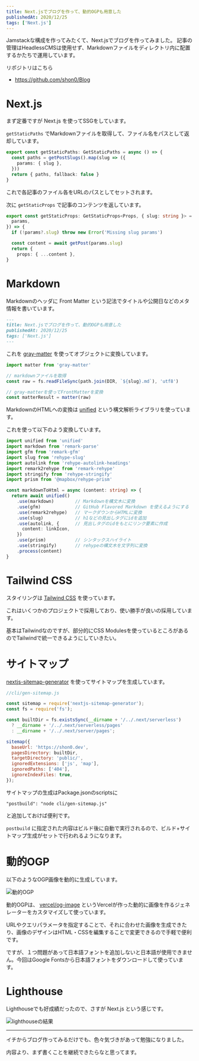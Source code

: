 ```yaml
---
title: Next.jsでブログを作って、動的OGPも用意した
publishedAt: 2020/12/25
tags: ['Next.js']
---
```


Jamstackな構成を作ってみたくて、Next.jsでブログを作ってみました。
記事の管理はHeadlessCMSは使用せず、Markdownファイルをディレクトリ内に配置するかたちで運用しています。

リポジトリはこちら

- https://github.com/shon0/Blog

# Next.js

まず定番ですが Next.js を使ってSSGをしています。

`getStaticPaths` でMarkdownファイルを取得して、ファイル名をパスとして返却しています。

```ts
export const getStaticPaths: GetStaticPaths = async () => {
  const paths = getPostSlugs().map(slug => ({
    params: { slug },
  }))
  return { paths, fallback: false }
}
```

これで各記事のファイル各をURLのパスとしてセットされます。

次に `getStaticProps` で記事のコンテンツを返しています。

```ts
export const getStaticProps: GetStaticProps<Props, { slug: string }> = async ({
  params,
}) => {
  if (!params?.slug) throw new Error('Missing slug params')

  const content = await getPost(params.slug)
  return {
    props: { ...content },
}
```

# Markdown

Markdownのヘッダに Front Matter という記法でタイトルや公開日などのメタ情報を書いています。

```md
---
title: Next.jsでブログを作って、動的OGPも用意した
publishedAt: 2020/12/25
tags: ['Next.js']
---
```
これを [gray-matter](https://github.com/jonschlinkert/gray-matter) を使ってオブジェクトに変換しています。

```ts
import matter from 'gray-matter'

// markdownファイルを取得
const raw = fs.readFileSync(path.join(DIR, `${slug}.md`), 'utf8')

// gray-matterを使ってFrontMatterを変換
const matterResult = matter(raw)
```

MarkdownのHTMLへの変換は [unified](https://github.com/unifiedjs/unified) という構文解析ライブラリを使っています。

これを使って以下のよう変換しています。

```ts
import unified from 'unified'
import markdown from 'remark-parse'
import gfm from 'remark-gfm'
import slug from 'rehype-slug'
import autolink from 'rehype-autolink-headings'
import remark2rehype from 'remark-rehype'
import stringify from 'rehype-stringify'
import prism from '@mapbox/rehype-prism'

const markdownToHtml = async (content: string) => {
  return await unified()
    .use(markdown)        // Markdownを構文木に変換
    .use(gfm)             // GitHub Flavored Markdown を使えるようにする
    .use(remark2rehype)   // マークダウンからHTMLに変換
    .use(slug)            // h1などの見出しタグにidを追加
    .use(autolink, {      // 見出しタグのidをもとにリンク要素に作成
      content: linkIcon,
    })
    .use(prism)           // シンタックスハイライト
    .use(stringify)       // rehypeの構文木を文字列に変換
    .process(content)
}
```

# Tailwind CSS

スタイリングは [Tailwind CSS](https://tailwindcss.com/) を使っています。

これはいくつかのプロジェクトで採用しており、使い勝手が良いの採用しています。

基本はTailwindなのですが、部分的にCSS Modulesを使っているところがあるのでTailwindで統一できるようにしていきたい。

# サイトマップ

[nextjs-sitemap-generator](https://github.com/IlusionDev/nextjs-sitemap-generator) を使ってサイトマップを生成しています。

```js
//cli/gen-sitemap.js

const sitemap = require('nextjs-sitemap-generator');
const fs = require('fs');

const builtDir = fs.existsSync(__dirname + '/../.next/serverless')
  ? __dirname + '/../.next/serverless/pages'
  : __dirname + '/../.next/server/pages';

sitemap({
  baseUrl: 'https://shon0.dev',
  pagesDirectory: builtDir,
  targetDirectory: 'public/',
  ignoredExtensions: ['js', 'map'],
  ignoredPaths: ['404'],
  ignoreIndexFiles: true,
});
```


サイトマップの生成はPackage.jsonのscriptsに 
```
"postbuild": "node cli/gen-sitemap.js"
```
と追加しておけば便利です。

`postbuild` に指定された内容はビルド後に自動で実行されるので、ビルド+サイトマップ生成がセットで行われるようになります。

# 動的OGP

以下のようなOGP画像を動的に生成しています。

![動的OGP](https://og-image.shon0.dev/Next.js%E3%81%A7%E3%83%96%E3%83%AD%E3%82%B0%E3%82%92%E4%BD%9C%E3%81%A3%E3%81%A6%E3%80%81%E5%8B%95%E7%9A%84OGP%E3%82%82%E7%94%A8%E6%84%8F%E3%81%97%E3%81%9F.png?theme=shon0.dev)

動的OGPは、 [vercel/og-image](https://github.com/vercel/og-image) というVercelが作った動的に画像を作るジェネレーターをカスタマイズして使っています。

URLやクエリパラメータを指定することで、それに合わせた画像を生成できたり、画像のデザインはHTML・CSSを編集することで変更できるので手軽で便利です。

ですが、１つ問題があって日本語フォントを追加しないと日本語が使用できません。今回はGoogle Fontsから日本語フォントをダウンロードして使っています。


# Lighthouse

Lighthouseでも好成績だったので、さすが Next.js という感じです。

![lighthouseの結果](/post/lighthouse-result.png)

---

イチからブログ作ってみるだけでも、色々気づきがあって勉強になりました。

内容より、まず書くことを継続できたらなと思ってます。